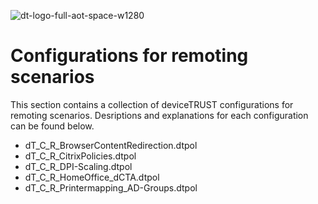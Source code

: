 ![dt-logo-full-aot-space-w1280](https://user-images.githubusercontent.com/83282694/116271495-5219b100-a780-11eb-9e1a-f929d2e3cbdc.png)
# Configurations for remoting scenarios
This section contains a collection of deviceTRUST configurations for remoting scenarios. Desriptions and explanations for each configuration can be found below.

- dT_C_R_BrowserContentRedirection.dtpol
- dT_C_R_CitrixPolicies.dtpol
- dT_C_R_DPI-Scaling.dtpol
- dT_C_R_HomeOffice_dCTA.dtpol
- dT_C_R_Printermapping_AD-Groups.dtpol
